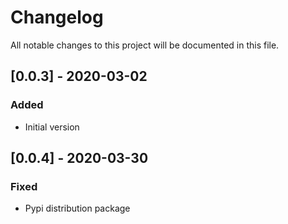 # Changelog
All notable changes to this project will be documented in this file.

## [0.0.3] - 2020-03-02
### Added
- Initial version

## [0.0.4] - 2020-03-30
### Fixed
- Pypi distribution package
